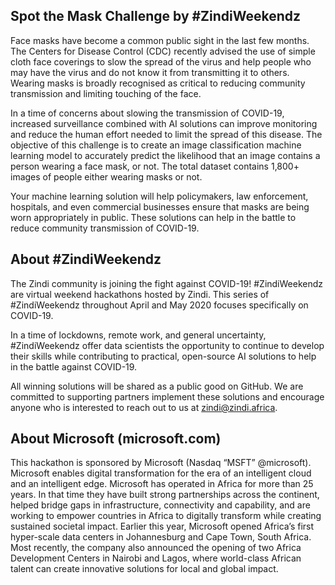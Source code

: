 ## Spot the Mask Challenge by #ZindiWeekendz
Face masks have become a common public sight in the last few months. The Centers for Disease Control (CDC) recently advised the use of simple cloth face coverings to slow the spread of the virus and help people who may have the virus and do not know it from transmitting it to others. Wearing masks is broadly recognised as critical to reducing community transmission and limiting touching of the face.

In a time of concerns about slowing the transmission of COVID-19, increased surveillance combined with AI solutions can improve monitoring and reduce the human effort needed to limit the spread of this disease. The objective of this challenge is to create an image classification machine learning model to accurately predict the likelihood that an image contains a person wearing a face mask, or not. The total dataset contains 1,800+ images of people either wearing masks or not.

Your machine learning solution will help policymakers, law enforcement, hospitals, and even commercial businesses ensure that masks are being worn appropriately in public. These solutions can help in the battle to reduce community transmission of COVID-19.

## About #ZindiWeekendz

The Zindi community is joining the fight against COVID-19! #ZindiWeekendz are virtual weekend hackathons hosted by Zindi. This series of #ZindiWeekendz throughout April and May 2020 focuses specifically on COVID-19.

In a time of lockdowns, remote work, and general uncertainty, #ZindiWeekendz offer data scientists the opportunity to continue to develop their skills while contributing to practical, open-source AI solutions to help in the battle against COVID-19.

All winning solutions will be shared as a public good on GitHub. We are committed to supporting partners implement these solutions and encourage anyone who is interested to reach out to us at zindi@zindi.africa.

## About Microsoft (microsoft.com)


This hackathon is sponsored by Microsoft (Nasdaq “MSFT” @microsoft). Microsoft enables digital transformation for the era of an intelligent cloud and an intelligent edge. Microsoft has operated in Africa for more than 25 years. In that time they have built strong partnerships across the continent, helped bridge gaps in infrastructure, connectivity and capability, and are working to empower countries in Africa to digitally transform while creating sustained societal impact. Earlier this year, Microsoft opened Africa’s first hyper-scale data centers in Johannesburg and Cape Town, South Africa. Most recently, the company also announced the opening of two Africa Development Centers in Nairobi and Lagos, where world-class African talent can create innovative solutions for local and global impact.
